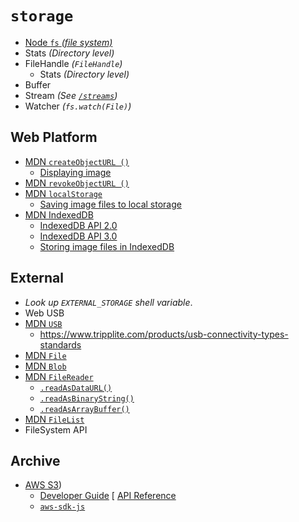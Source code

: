 # `storage`

  - [Node `fs` _(file system)_](https://nodejs.org/api/fs.html#fs_class_fs_dir)
  - Stats _(Directory level)_
  - FileHandle _(`FileHandle`)_
    - Stats _(Directory level)_
  - Buffer
  - Stream _(See [`/streams`](/streams#readme))_
  - Watcher _(`fs.watch(File)`)_


## Web Platform

  - [MDN `createObjectURL ()`](https://developer.mozilla.org/en-US/docs/Web/API/URL/createObjectURL)
    - [Displaying image](https://developer.mozilla.org/en-US/docs/Web/API/File/Using_files_from_web_applications#Example_Using_object_URLs_to_display_images)
  - [MDN `revokeObjectURL ()`](https://developer.mozilla.org/en-US/docs/Web/API/URL/revokeObjectURL)
  - [MDN `localStorage`](https://developer.mozilla.org/en-US/docs/Web/API/Window/localStorage)
    - [Saving image files to local storage](https://hacks.mozilla.org/2012/02/saving-images-and-files-in-localstorage/)
  - [MDN IndexedDB](https://developer.mozilla.org/en-US/docs/Web/API/IndexedDB_API)
    - [IndexedDB API 2.0](https://www.w3.org/TR/IndexedDB/)
    - [IndexedDB API 3.0](https://w3c.github.io/IndexedDB/)
    - [Storing image files in IndexedDB](https://hacks.mozilla.org/2012/02/storing-images-and-files-in-indexeddb/)


## External
  - _Look up `EXTERNAL_STORAGE` shell variable_.
  - Web USB
  - [MDN `USB`](https://developer.mozilla.org/en-US/docs/Web/API/USB)
    - https://www.tripplite.com/products/usb-connectivity-types-standards
  - [MDN `File`](https://developer.mozilla.org/en-US/docs/Web/API/File)
  - [MDN `Blob`](https://developer.mozilla.org/en-US/docs/Web/API/Blob)
  - [MDN `FileReader`](https://developer.mozilla.org/en-US/docs/Web/API/FileReader)
    - [`.readAsDataURL()`](https://developer.mozilla.org/en-US/docs/Web/API/FileReader/readAsDataURL)
    - [`.readAsBinaryString()`](https://developer.mozilla.org/en-US/docs/Web/API/FileReader/readAsBinaryString)
    - [`.readAsArrayBuffer()`](https://developer.mozilla.org/en-US/docs/Web/API/FileReader/readAsArrayBuffer)
  - [MDN `FileList`](https://developer.mozilla.org/en-US/docs/Web/API/FileList)
  - FileSystem API


## Archive

  - [AWS S3](https://docs.aws.amazon.com/sdk-for-javascript/v2/developer-guide/s3-node-examples.html))
    - [Developer Guide](http://docs.aws.amazon.com/sdk-for-javascript/v2/developer-guide)
    [ [API Reference](https://docs.aws.amazon.com/AWSJavaScriptSDK/latest/)
    - [`aws-sdk-js`](https://github.com/aws/aws-sdk-js)
